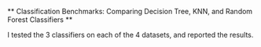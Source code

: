 ** Classification Benchmarks: Comparing Decision Tree, KNN, and Random Forest Classifiers **

I tested the 3 classifiers on each of the 4 datasets, and reported the results. 
